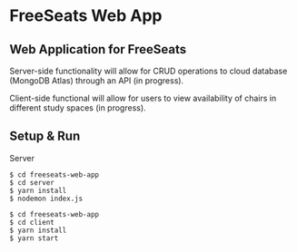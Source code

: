 # FreeSeats Web App

## Web Application for FreeSeats

Server-side functionality will allow for CRUD operations to cloud database (MongoDB Atlas) through an API (in progress).

Client-side functional will allow for users to view availability of chairs in different study spaces (in progress). 

## Setup & Run

Server
```
$ cd freeseats-web-app
$ cd server
$ yarn install
$ nodemon index.js
```

```
$ cd freeseats-web-app
$ cd client
$ yarn install
$ yarn start
```
